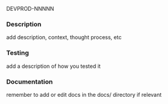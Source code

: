 DEVPROD-NNNNN

### Description
add description, context, thought process, etc

### Testing
add a description of how you tested it

### Documentation
remember to add or edit docs in the docs/ directory if relevant

<!-- Remember to check that any TODOs for this ticket are cleaned up! -->
